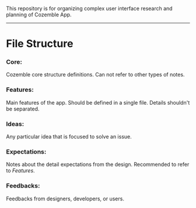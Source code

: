 This repository is for organizing complex user interface research and planning of Cozemble App.

---

# File Structure
### Core:
Cozemble core structure definitions. Can not refer to other types of notes.

### Features: 
Main features of the app. Should be defined in a single file. Details shouldn't be separated.

### Ideas:
Any particular idea that is focused to solve an issue.

### Expectations:
Notes about the detail expectations from the design. Recommended to refer to *Features*.

### Feedbacks:
Feedbacks from designers, developers, or users.

